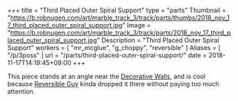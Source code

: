 +++
title = "Third Placed Outer Spiral Support"
type = "parts"
Thumbnail = "https://b.robnugen.com/art/marble_track_3/track/parts/thumbs/2018_nov_17_third_placed_outer_spiral_support.jpg"
Image = "https://b.robnugen.com/art/marble_track_3/track/parts/2018_nov_17_third_placed_outer_spiral_support.jpg"
Description = "Third Placed Outer Spiral Support"
workers = [
    "mr_mcglue",
    "g_choppy",
    "reversible"
]
Aliases = [
    "/p/3poss"
]
url = "/parts/third-placed-outer-spiral-support/"
date = 2018-11-17T14:19:45+09:00
+++

This piece stands at an angle near the
[Decorative Walls](/parts/decorative_walls_after_the_lowest_small-medium_splitter/), and is cool because
[Reversible Guy](/workers/reversible/) kinda dropped it there without paying too much
attention.
